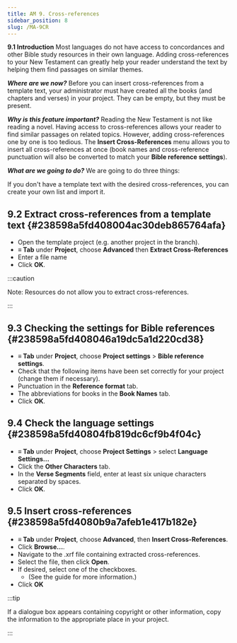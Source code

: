 ```yaml
---
title: AM 9. Cross-references
sidebar_position: 8
slug: /MA-9CR
---
```




**9.1 Introduction**  Most languages do not have access to concordances and other Bible study resources in their own language. Adding cross-references to your New Testament can greatly help your reader understand the text by helping them find passages on similar themes.


_**Where are we now?**_  Before you can insert cross-references from a template text, your administrator must have created all the books (and chapters and verses) in your project. They can be empty, but they must be present.


_**Why is this feature important?**_  Reading the New Testament is not like reading a novel. Having access to cross-references allows your reader to find similar passages on related topics. However, adding cross-references one by one is too tedious. The **Insert Cross-References** menu allows you to insert all cross-references at once (book names and cross-reference punctuation will also be converted to match your **Bible reference settings**).


_**What are we going to do?**_  We are going to do three things:


If you don't have a template text with the desired cross-references, you can create your own list and import it.


## **9.2 Extract cross-references from a template text** {#238598a5fd408004ac30deb865764afa}

- Open the template project (e.g. another project in the branch).
- **≡ Tab** under **Project**, choose **Advanced** then **Extract Cross-References**
- Enter a file name
- Click **OK**.

:::caution

Note: Resources do not allow you to extract cross-references.

:::




## **9.3 Checking the settings for Bible references** {#238598a5fd408046a19dc5a1d220cd38}

- **≡ Tab** under **Project**, choose **Project settings** &gt; **Bible reference settings**.
- Check that the following items have been set correctly for your project (change them if necessary).
- Punctuation in the **Reference format** tab.
- The abbreviations for books in the **Book Names** tab.
- Click **OK**.

## **9.4 Check the language settings** {#238598a5fd40804fb819dc6cf9b4f04c}

- **≡ Tab** under **Project**, choose **Project Settings** &gt; select **Language Settings...**
- Click the **Other Characters** tab.
- In the **Verse Segments** field, enter at least six unique characters separated by spaces.
- Click **OK**.

## **9.5 Insert cross-references** {#238598a5fd4080b9a7afeb1e417b182e}

- **≡ Tab** under **Project**, choose **Advanced**, then **Insert Cross-References**.
- Click **Browse...**.
- Navigate to the .xrf file containing extracted cross-references.
- Select the file, then click **Open**.
- If desired, select one of the checkboxes.
	- (See the guide for more information.)
- Click **OK**

:::tip

If a dialogue box appears containing copyright or other information, copy the information to the appropriate place in your project.

:::



